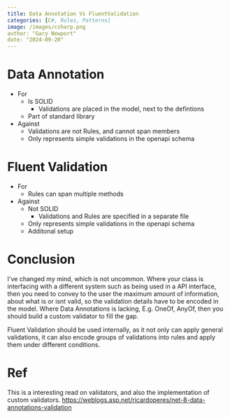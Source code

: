 ```yaml
---
title: Data Annotation Vs FluentValidation
categories: [C#, Rules, Patterns]
image: /images/csharp.png
author: "Gary Newport"
date: "2024-09-20"
---
```


# Data Annotation 

* For 
  * Is SOLID
    * Validations are placed in the model, next to the defintions
  * Part of standard library
* Against
  * Validations are not Rules, and cannot span members
  * Only represents simple validations in the openapi schema


# Fluent Validation

* For
  * Rules can span multiple methods
* Against
    * Not SOLID
      * Validations and Rules are specified in a separate file 
    * Only represents simple validations in the openapi schema
    * Additonal setup


# Conclusion
I've changed my mind, which is not uncommon. 
Where your class is interfacing with a different system such as being used in a API interface, then you need to convey to the user the maximum amount of information, about what is or isnt valid, so the validation details have to be encoded in the model.
Where Data Annotations is lacking, E.g. OneOf, AnyOf, then you should build a custom validator to fill the gap.

Fluent Validation should be used internally, as it not only can apply general validations, it can also encode groups of validations into rules and apply them under different conditions.

# Ref 
This is a interesting read on validators, and also the implementation of custom validators.
https://weblogs.asp.net/ricardoperes/net-8-data-annotations-validation
